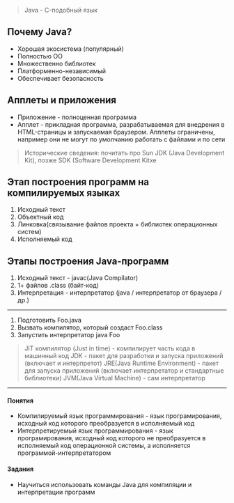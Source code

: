 > Java - C-подобный язык

## Почему Java?

* Хорошая экосистема (популярный)
* Полностью ОО
* Множественно библиотек
* Платформенно-независимый
* Обеспечивает безопасность

## Апплеты и приложения

* Приложение - полноценная программа
* Апплет - прикладная программа, разрабатываемая для внедрения в HTML-страницы и запускаемая браузером. Апплеты ограничены, например они не могут по умолчанию работать с файлами и по сети

> Исторические сведения: почитать про Sun JDK (Java Development Kit), позже SDK (Software Development Kitхе

## Этап построения программ на компилируемых языках

1. Исходный текст
2. Объектный код
3. Линковка(связывание файлов проекта + библиотек операционных систем)
4. Исполняемый код

## Этапы построения Java-программ

1. Исходный текст - javac(Java Compilator)
2. 1+ файлов .class (байт-код)
3. Интерпретация - интерпретатор (java / интерпретатор от браузера / др.)
***
1. Подготовить Foo.java
2. Вызвать компилятор, который создаст Foo.class
3. Запустить интерпретатор java Foo

> JIT компилятор (Just in time) - компилирует часть кода в машинный код
> JDK - пакет для разработки и запуска приложений (включает и интерпретот)
> JRE(Java Runtime Environment) - пакет для запуска приложений (включает интерпретатор и стандартные библиотеки)
> JVM(Java Virtual Machine) - сам интерпретатор

---

#### Понятия

* Компилируемый язык программирования - язык програмирования, исходный код которого преобразуется в исполняемый код
* Интерпретируемый язык программирования - язык програмирования, исходный код которого не преобразуется в исполняемый код операционной системы, а исполняется программой-интерпретатором

#### Задания

* Научиться использовать команды Java для компиляции и интерпретации программ
